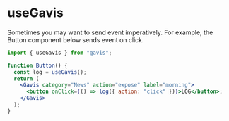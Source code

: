 # useGavis

Sometimes you may want to send event imperatively. For example, the Button component below sends event on click.

```jsx
import { useGavis } from "gavis";

function Button() {
  const log = useGavis();
  return (
    <Gavis category="News" action="expose" label="morning">
      <button onClick={() => log({ action: "click" })}>LOG</button>;
    </Gavis>
  );
}
```
